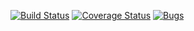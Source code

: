 [![Build Status](https://travis-ci.org/zdoroven/Tetris_testing.svg?branch=master)](https://travis-ci.org/zdoroven/Tetris_testing)
[![Coverage Status](https://coveralls.io/repos/zdoroven/Tetris_testing/badge.svg?branch=master)](https://coveralls.io/github/zdoroven/Tetris_testing?branch=master)
[![Bugs](https://sonarcloud.io/api/project_badges/measure?project=zdoroven_Tetris_testing&metric=bugs)](https://sonarcloud.io/dashboard?id=zdoroven_Tetris_testing)
